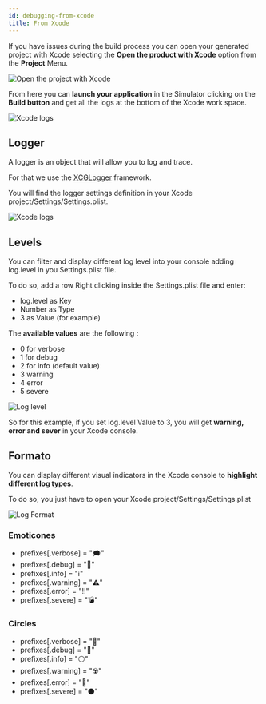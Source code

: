```yaml
---
id: debugging-from-xcode
title: From Xcode
---
```


If you have issues during the build process you can open your generated project with Xcode selecting the **Open the product with Xcode** option from the **Project** Menu.

![Open the project with Xcode](assets/en/debugging/open-project-Xcode.png)

From here you can **launch your application** in the Simulator clicking on the **Build button** and get all the logs at the bottom of the Xcode work space.

![Xcode logs](assets/en/debugging/Xcode-logs.png)

## Logger

A logger is an object that will allow you to log and trace.

For that we use the [XCGLogger](https://github.com/DaveWoodCom/XCGLogger) framework.

You will find the logger settings definition in your Xcode project/Settings/Settings.plist.

![Xcode logs](assets/en/debugging/settings-plist-xcode.png)


## Levels

You can filter and display different log level into your console adding log.level in you Settings.plist file.

To do so, add a row Right clicking inside the Settings.plist file and enter:
* log.level as Key
* Number as Type
* 3 as Value (for example)

The **available values** are the following :

* 0 for verbose
* 1 for debug
* 2 for info (default value)
* 3 warning
* 4 error
* 5 severe

![Log level](assets/en/debugging/log-level.png)

So for this example, if you set log.level Value to 3, you will get **warning, error and sever** in your Xcode console.

## Formato

You can display different visual indicators in the Xcode console to **highlight different log types**.

To do so, you just have to open your Xcode project/Settings/Settings.plist

![Log Format](assets/en/debugging/log-format.png)

### Emoticones

 * prefixes[.verbose] = "🗯"
 * prefixes[.debug] = "🔹"
 * prefixes[.info] = "ℹ️"
 * prefixes[.warning] = "⚠️"
 * prefixes[.error] = "‼️"
 * prefixes[.severe] = "💣"

### Circles

* prefixes[.verbose] = "🔘"
* prefixes[.debug] = "🔵"
* prefixes[.info] = "⚪"
* prefixes[.warning] = "☢️"
* prefixes[.error] = "🔴"
* prefixes[.severe] = "⚫"

